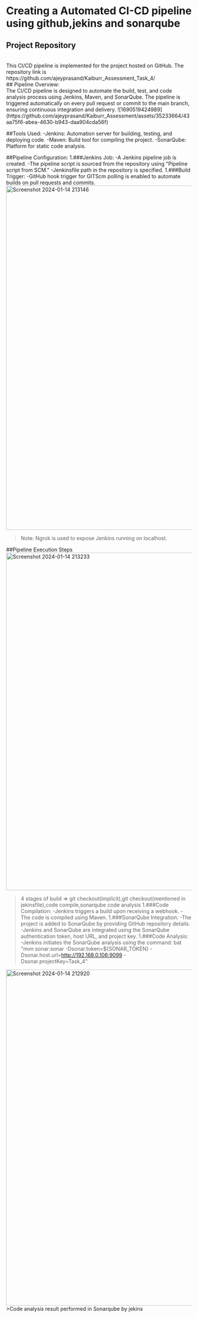 # Creating a Automated CI-CD pipeline using github,jekins and sonarqube
## Project Repository
<br>
This CI/CD pipeline is implemented for the project hosted on GitHub. The repository link is https://github.com/ajeyprasand/Kaiburr_Assessment_Task_4/
<br>
## Pipeline Overview:
<br>
The CI/CD pipeline is designed to automate the build, test, and code analysis process using Jenkins, Maven, and SonarQube. The pipeline is triggered automatically on every pull request or commit to the main branch, ensuring continuous integration and delivery.
![1690519424989](https://github.com/ajeyprasand/Kaiburr_Assessment/assets/35233664/43aa75f6-abea-4630-b943-daa904cda56f)

##Tools Used:
  -Jenkins: Automation server for building, testing, and deploying code.
  -Maven: Build tool for compiling the project.
  -SonarQube: Platform for static code analysis.

##Pipeline Configuration:
 1.###Jenkins Job:
    -A Jenkins pipeline job is created.
    -The pipeline script is sourced from the repository using "Pipeline script from SCM."
    -Jenkinsfile path in the repository is specified.
 1.###Build Trigger:
    -GitHub hook trigger for GITScm polling is enabled to automate builds on pull requests and commits.
<img width="933" alt="Screenshot 2024-01-14 213146" src="https://github.com/ajeyprasand/Kaiburr_Assessment/assets/35233664/94e18130-5b92-4808-92f3-b1309caf9dfb">
 >Note: Ngrok is used to expose Jenkins running on localhost.


##Pipeline Execution Steps
<img width="915" alt="Screenshot 2024-01-14 213233" src="https://github.com/ajeyprasand/Kaiburr_Assessment/assets/35233664/6dab4529-5732-4f75-bf66-ccc3cab5cf4a">
>4 stages of build => git checkout(implicit),git checkout(mentioned in jekinsfile),code compile,sonarqube code analysis
  1.###Code Compilation:
    -Jenkins triggers a build upon receiving a webhook.
    -The code is compiled using Maven.
 1.###SonarQube Integration:
    -The project is added to SonarQube by providing GitHub repository details.
    -Jenkins and SonarQube are integrated using the SonarQube authentication token, host URL, and project key.
 1.###Code Analysis:
    -Jenkins initiates the SonarQube analysis using the command: bat "mvn sonar:sonar -Dsonar.token=${SONAR_TOKEN} -  Dsonar.host.url=http://192.168.0.106:9099 -Dsonar.projectKey=Task_4"
<img width="911" alt="Screenshot 2024-01-14 212920" src="https://github.com/ajeyprasand/Kaiburr_Assessment/assets/35233664/3b9f8771-1829-4541-b477-f0bb8fdf96fd">
>Code analysis result performed in Sonarqube by jekins
